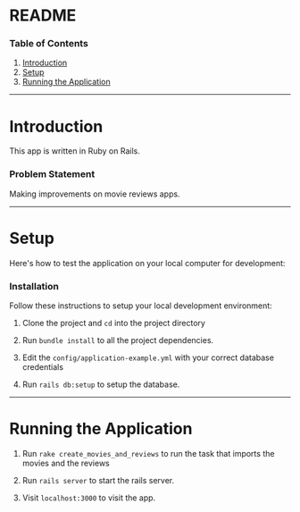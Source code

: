 # README

### Table of Contents

1. [Introduction](#introduction)
2. [Setup](#setup)
3. [Running the Application](#running-the-application)

----

# Introduction
This app is written in Ruby on Rails.

### Problem Statement
Making improvements on movie reviews apps.

----


# Setup
Here's how to test the application on your local computer for development:


### Installation
Follow these instructions to setup your local development environment:

1. Clone the project and `cd` into the project directory

2. Run `bundle install` to all the project dependencies.

3. Edit the `config/application-example.yml` with your correct database credentials

4. Run `rails db:setup` to setup the database.

----

# Running the Application
1. Run `rake create_movies_and_reviews` to run the task that imports the movies and the reviews

2. Run `rails server` to start the rails server.

3. Visit `localhost:3000` to visit the app.
